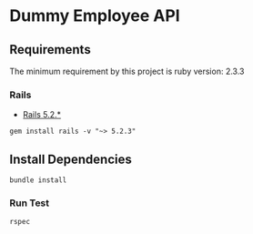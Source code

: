 # Dummy Employee API

## Requirements
The minimum requirement by this project is ruby version: 2.3.3

### Rails
* [Rails 5.2.*](https://relishapp.com/rspec/rspec-rails/v/3-8/docs/gettingstarted) 

`gem install rails -v "~> 5.2.3"`

## Install Dependencies
`bundle install`

### Run Test
`rspec`